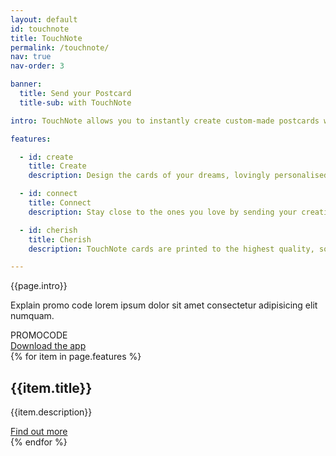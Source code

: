 ```yaml
---
layout: default
id: touchnote
title: TouchNote
permalink: /touchnote/
nav: true
nav-order: 3

banner:
  title: Send your Postcard
  title-sub: with TouchNote

intro: TouchNote allows you to instantly create custom-made postcards wherever you are in the world. What’s more, you can send those postcards instantly from the UK to your loved ones. So if you’re climbing a mountain in Kenya, or exploring a market in Delhi, capture the moment and share it with your loved ones.

features:

  - id: create
    title: Create
    description: Design the cards of your dreams, lovingly personalised with your photos and custom features, with designs created by TouchNote artists.

  - id: connect
    title: Connect
    description: Stay close to the ones you love by sending your creations far and wide, with free cards every month. No matter where you are in the world, postcards are sent from the UK for speedy delivery.

  - id: cherish
    title: Cherish
    description: TouchNote cards are printed to the highest quality, so you’ll have beautiful mementos to treasure for years. Nothing beats a physical greeting, a postcard hitting the doormat, with a personal message attached. Reconnect with your loved ones with TouchNote.

---
```


<div class="container">
  <div class="vpad--xxl width width--xl text--center text--xxl">
    <p>{{page.intro}}</p>
    <p>Explain promo code lorem ipsum dolor sit amet consectetur adipisicing elit numquam.</p>
    <div class="promo-code">PROMOCODE</div>
    <a href="{{site.client.link}}" class="btn btn--cyan">Download the app</a>
  </div>
</div>

<div class="bg--light">
  <div class="container vpad--xxl">
    {% for item in page.features %}
      <div class="bob{% cycle '', ' bob--swap' %}">
        <div class="bob__img">
          <div class="bg-img bg-img--4-3" style="background-image: url('{{site.img}}/img.jpg');">
            <a class="bg-img__link" href="{{site.client.link}}"></a>
          </div>
        </div>
        <div class="bob__text">
          <h2 class="title title--xl title--color">{{item.title}}</h2>
          <p class="text--xl">{{item.description}}</p>
          <div class="space--sm"></div>
          <a href="{{site.client.link}}" class="btn btn--sm btn--outline btn--outline-cyan">Find out more</a>
        </div>
      </div>
    {% endfor %}
  </div>
</div>